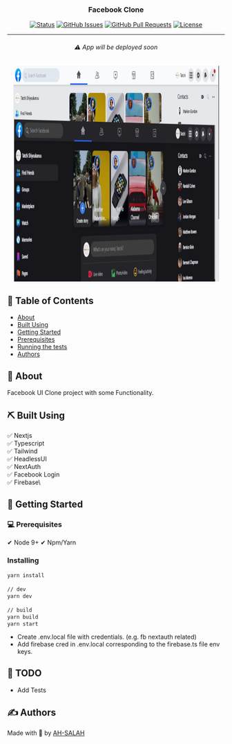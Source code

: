 <p align="center">
  <a href="" rel="noopener">
 <!-- <img width=200px height=200px src="https://i.imgur.com/6wj0hh6.jpg" alt="Project logo"> -->
 </a>
</p>

<h3 align="center">Facebook Clone</h3>

<div align="center">

[![Status](https://img.shields.io/badge/status-active-success.svg)]() [![GitHub Issues](https://img.shields.io/github/issues/AH-SALAH/facebook-clone.svg)](https://github.com/AH-SALAH/facebook-clone/issues) [![GitHub Pull Requests](https://img.shields.io/github/issues-pr/AH-SALAH/facebook-clone.svg)](https://github.com/AH-SALAH/facebook-clone/pulls) [![License](https://img.shields.io/badge/license-Apache-blue.svg)](/LICENSE)

</div>

---

###### <p align="center">⚠ App will be deployed soon</p>
<p align="center">
<img width=95% height=500px src="/public/img/fb_clone_1.png" alt="Project img">
</p>

## 📝 Table of Contents

- [About](#about)
- [Built Using](#built_using)
- [Getting Started](#getting_started)
- [Prerequisites](#Prerequisites)
- [Running the tests](#tests)
- [Authors](#authors)

## 🧐 About <a id = "about"></a>

Facebook UI Clone project with some Functionality.


## ⛏️ Built Using <a id = "built_using"></a>

✅ Nextjs\
✅ Typescript\
✅ Tailwind\
✅ HeadlessUI\
✅ NextAuth\
✅ Facebook Login\
✅ Firebase\

## 🏁 Getting Started <a id = "getting_started"></a>

### 💻 Prerequisites

✔ Node 9+
✔ Npm/Yarn

### Installing


```
yarn install

// dev
yarn dev

// build
yarn build
yarn start
```
- Create .env.local file with credentials. (e.g. fb nextauth related)
- Add firebase cred in .env.local corresponding to the firebase.ts file env keys.

## 🔧 TODO <a id = "tests"></a>

- Add Tests

## ✍️ Authors <a id = "authors"></a>

Made with 🦆 by [AH-SALAH](https://github.com/AH-SALAH)